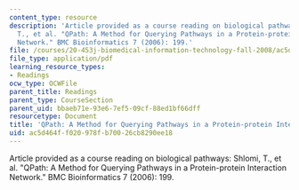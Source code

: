 ```yaml
---
content_type: resource
description: 'Article provided as a course reading on biological pathways: Shlomi,
  T., et al. "QPath: A Method for Querying Pathways in a Protein-protein Interaction
  Network." BMC Bioinformatics 7 (2006): 199.'
file: /courses/20-453j-biomedical-information-technology-fall-2008/ac5d464ff020978fb70026cb8290ee18_shlomi_bmc.pdf
file_type: application/pdf
learning_resource_types:
- Readings
ocw_type: OCWFile
parent_title: Readings
parent_type: CourseSection
parent_uid: bbaeb71e-93e6-7ef5-09cf-88ed1bf66dff
resourcetype: Document
title: 'QPath: A Method for Querying Pathways in a Protein-protein Interaction Network'
uid: ac5d464f-f020-978f-b700-26cb8290ee18
---
```

Article provided as a course reading on biological pathways: Shlomi, T., et al. "QPath: A Method for Querying Pathways in a Protein-protein Interaction Network." BMC Bioinformatics 7 (2006): 199.

